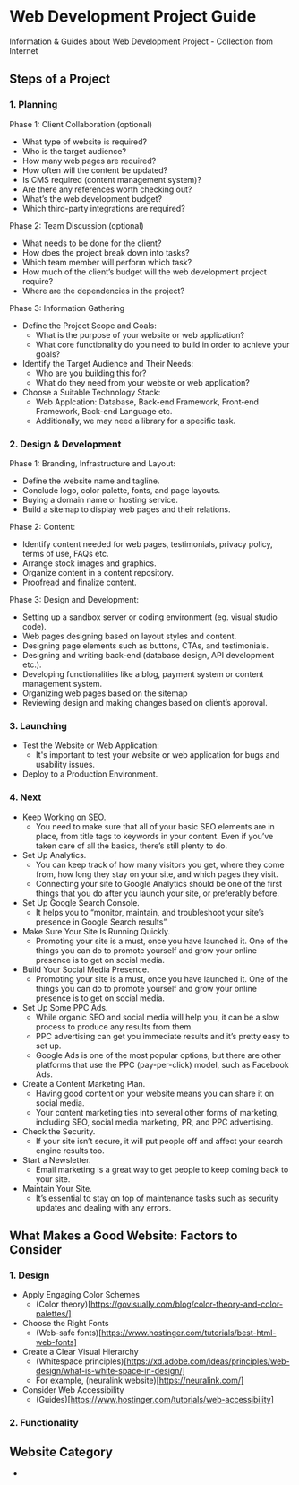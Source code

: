 # Web Development Project Guide
Information &amp; Guides about Web Development Project - Collection from Internet


## Steps of a Project
### 1. Planning

Phase 1: Client Collaboration (optional)
- What type of website is required?
- Who is the target audience?
- How many web pages are required?
- How often will the content be updated?
- Is CMS required (content management system)?
- Are there any references worth checking out?
- What’s the web development budget?
- Which third-party integrations are required?

Phase 2: Team Discussion (optional)
- What needs to be done for the client?
- How does the project break down into tasks?
- Which team member will perform which task?
- How much of the client’s budget will the web development project require?
- Where are the dependencies in the project?

Phase 3: Information Gathering
- Define the Project Scope and Goals:
  - What is the purpose of your website or web application?
  - What core functionality do you need to build in order to achieve your goals?
- Identify the Target Audience and Their Needs:
  - Who are you building this for?
  - What do they need from your website or web application?
- Choose a Suitable Technology Stack:
  - Web Applcation: Database, Back-end Framework, Front-end Framework, Back-end Language etc.
  - Additionally, we may need a library for a specific task.
 
### 2. Design & Development
Phase 1: Branding, Infrastructure and Layout:
- Define the website name and tagline.
- Conclude logo, color palette, fonts, and page layouts.
- Buying a domain name or hosting service.
- Build a sitemap to display web pages and their relations.

Phase 2: Content:
- Identify content needed for web pages, testimonials, privacy policy, terms of use, FAQs etc.
- Arrange stock images and graphics.
- Organize content in a content repository.
- Proofread and finalize content.

Phase 3: Design and Development:
- Setting up a sandbox server or coding environment (eg. visual studio code).
- Web pages designing based on layout styles and content.
- Designing page elements such as buttons, CTAs, and testimonials.
- Designing and writing back-end (database design, API development etc.).
- Developing functionalities like a blog, payment system or content management system.
- Organizing web pages based on the sitemap
- Reviewing design and making changes based on client’s approval.
 

### 3. Launching
- Test the Website or Web Application:
  - It's important to test your website or web application for bugs and usability issues.
- Deploy to a Production Environment.
  
### 4. Next
- Keep Working on SEO.
  - You need to make sure that all of your basic SEO elements are in place, from title tags to keywords in your content. Even if you’ve taken care of all the basics, there’s still plenty to do.
- Set Up Analytics.
  - You can keep track of how many visitors you get, where they come from, how long they stay on your site, and which pages they visit.
  - Connecting your site to Google Analytics should be one of the first things that you do after you launch your site, or preferably before.
- Set Up Google Search Console.
  - It helps you to “monitor, maintain, and troubleshoot your site’s presence in Google Search results”
- Make Sure Your Site Is Running Quickly.
  - Promoting your site is a must, once you have launched it. One of the things you can do to promote yourself and grow your online presence is to get on social media.
- Build Your Social Media Presence.
  - Promoting your site is a must, once you have launched it. One of the things you can do to promote yourself and grow your online presence is to get on social media.
- Set Up Some PPC Ads.
  - While organic SEO and social media will help you, it can be a slow process to produce any results from them.
  - PPC advertising can get you immediate results and it’s pretty easy to set up.
  - Google Ads is one of the most popular options, but there are other platforms that use the PPC (pay-per-click) model, such as Facebook Ads.
- Create a Content Marketing Plan.
  - Having good content on your website means you can share it on social media.
  - Your content marketing ties into several other forms of marketing, including SEO, social media marketing, PR, and PPC advertising.
- Check the Security.
  - If your site isn’t secure, it will put people off and affect your search engine results too.
- Start a Newsletter.
  - Email marketing is a great way to get people to keep coming back to your site.
- Maintain Your Site.
  - It’s essential to stay on top of maintenance tasks such as security updates and dealing with any errors.
 
## What Makes a Good Website: Factors to Consider
### 1. Design
- Apply Engaging Color Schemes
  - (Color theory)[https://govisually.com/blog/color-theory-and-color-palettes/]
- Choose the Right Fonts
  - (Web-safe fonts)[https://www.hostinger.com/tutorials/best-html-web-fonts]
- Create a Clear Visual Hierarchy
  - (Whitespace principles)[https://xd.adobe.com/ideas/principles/web-design/what-is-white-space-in-design/]
  - For example, (neuralink website)[https://neuralink.com/]
- Consider Web Accessibility
  - (Guides)[https://www.hostinger.com/tutorials/web-accessibility]
### 2. Functionality
 
## Website Category
- 
